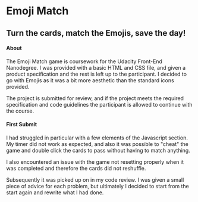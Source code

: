 # Emoji Match
## Turn the cards, match the Emojis, save the day!

#### About
The Emoji Match game is coursework for the Udacity Front-End Nanodegree. I was provided with a basic HTML and CSS file, and given a product specification and the rest is left up to the participant. I decided to go with Emojis as it was a bit more aesthetic than the standard icons provided. 

The project is submitted for review, and if the project meets the required specification and code guidelines the participant is allowed to continue with the course. 

#### First Submit
I had struggled in particular with a few elements of the Javascript section. My timer did not work as expected, and also it was possible to "cheat" the game and double click the cards to pass without having to match anything.

I also encountered an issue with the game not resetting properly when it was completed and therefore the cards did not reshuffle.

Subsequently it was picked up on in my code review. I was given a small piece of advice for each problem, but ultimately I decided to start from the start again and rewrite what I had done. 
